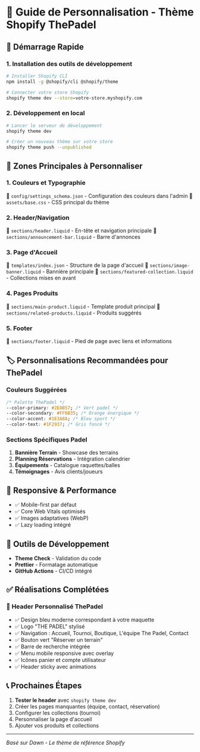 # 🎨 Guide de Personnalisation - Thème Shopify ThePadel

## 🚀 Démarrage Rapide

### 1. Installation des outils de développement
```bash
# Installer Shopify CLI
npm install -g @shopify/cli @shopify/theme

# Connecter votre store Shopify
shopify theme dev --store=votre-store.myshopify.com
```

### 2. Développement en local
```bash
# Lancer le serveur de développement
shopify theme dev

# Créer un nouveau thème sur votre store
shopify theme push --unpublished
```

## 🎯 Zones Principales à Personnaliser

### **1. Couleurs et Typographie**
📁 `config/settings_schema.json` - Configuration des couleurs dans l'admin
📁 `assets/base.css` - CSS principal du thème

### **2. Header/Navigation**
📁 `sections/header.liquid` - En-tête et navigation principale
📁 `sections/announcement-bar.liquid` - Barre d'annonces

### **3. Page d'Accueil**
📁 `templates/index.json` - Structure de la page d'accueil
📁 `sections/image-banner.liquid` - Bannière principale
📁 `sections/featured-collection.liquid` - Collections mises en avant

### **4. Pages Produits**
📁 `sections/main-product.liquid` - Template produit principal
📁 `sections/related-products.liquid` - Produits suggérés

### **5. Footer**
📁 `sections/footer.liquid` - Pied de page avec liens et informations

## 🏷️ Personnalisations Recommandées pour ThePadel

### Couleurs Suggérées
```css
/* Palette ThePadel */
--color-primary: #2E8B57; /* Vert padel */
--color-secondary: #FF6B35; /* Orange énergique */
--color-accent: #1E3A8A; /* Bleu sport */
--color-text: #1F2937; /* Gris foncé */
```

### Sections Spécifiques Padel
1. **Bannière Terrain** - Showcase des terrains
2. **Planning Réservations** - Intégration calendrier
3. **Équipements** - Catalogue raquettes/balles
4. **Témoignages** - Avis clients/joueurs

## 📱 Responsive & Performance
- ✅ Mobile-first par défaut
- ✅ Core Web Vitals optimisés
- ✅ Images adaptatives (WebP)
- ✅ Lazy loading intégré

## 🔧 Outils de Développement
- **Theme Check** - Validation du code
- **Prettier** - Formatage automatique
- **GitHub Actions** - CI/CD intégré

## ✅ Réalisations Complétées

### 🎨 **Header Personnalisé ThePadel**
- ✅ Design bleu moderne correspondant à votre maquette
- ✅ Logo "THE PADEL" stylisé
- ✅ Navigation : Accueil, Tournoi, Boutique, L'équipe The Padel, Contact
- ✅ Bouton vert "Réserver un terrain"
- ✅ Barre de recherche intégrée
- ✅ Menu mobile responsive avec overlay
- ✅ Icônes panier et compte utilisateur
- ✅ Header sticky avec animations

## 📞 Prochaines Étapes
1. **Tester le header** avec `shopify theme dev`
2. Créer les pages manquantes (équipe, contact, réservation)
3. Configurer les collections (tournoi)
4. Personnaliser la page d'accueil
5. Ajouter vos produits et collections

---
*Basé sur Dawn - Le thème de référence Shopify* 
